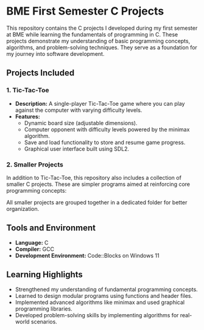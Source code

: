 # BME First Semester C Projects

This repository contains the C projects I developed during my first semester at BME while learning the fundamentals of programming in C. These projects demonstrate my understanding of basic programming concepts, algorithms, and problem-solving techniques. They serve as a foundation for my journey into software development.

## Projects Included

### 1. **Tic-Tac-Toe**
- **Description:** A single-player Tic-Tac-Toe game where you can play against the computer with varying difficulty levels.
- **Features:**
  - Dynamic board size (adjustable dimensions).
  - Computer opponent with difficulty levels powered by the minimax algorithm.
  - Save and load functionality to store and resume game progress.
  - Graphical user interface built using SDL2.


### 2. **Smaller Projects**
In addition to Tic-Tac-Toe, this repository also includes a collection of smaller C projects. These are simpler programs aimed at reinforcing core programming concepts:

All smaller projects are grouped together in a dedicated folder for better organization.

## Tools and Environment
- **Language:** C
- **Compiler:** GCC
- **Development Environment:** Code::Blocks on Windows 11

## Learning Highlights
- Strengthened my understanding of fundamental programming concepts.
- Learned to design modular programs using functions and header files.
- Implemented advanced algorithms like minimax and used graphical programming libraries.
- Developed problem-solving skills by implementing algorithms for real-world scenarios.


